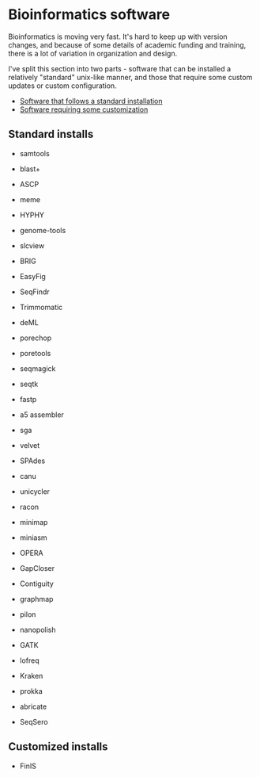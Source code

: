 # Bioinformatics software
Bioinformatics is moving very fast. It's hard to keep up with version changes, and because of some details of academic funding and training, there is a lot of variation in organization and design.

I've split this section into two parts - software that can be installed a relatively "standard" unix-like manner, and those that require some custom updates or custom configuration.
* [Software that follows a standard installation](#standard-installs)
* [Software requiring some customization](#customized-installs)

## Standard installs
* samtools
* blast+
* ASCP
* meme
* HYPHY
* genome-tools

* slcview
* BRIG
* EasyFig
* SeqFindr

* Trimmomatic
* deML
* porechop
* poretools

* seqmagick
* seqtk
* fastp
* a5 assembler
* sga
* velvet
* SPAdes
* canu
* unicycler
* racon
* minimap
* miniasm

* OPERA
* GapCloser
* Contiguity

* graphmap
* pilon
* nanopolish
* GATK
* lofreq

* Kraken
* prokka
* abricate
* SeqSero

## Customized installs
* FinIS
